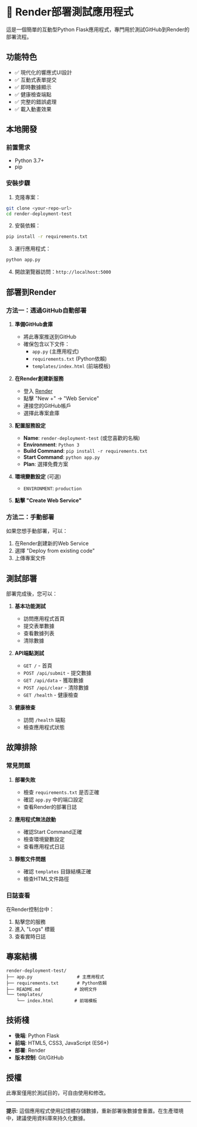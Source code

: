 # 🚀 Render部署測試應用程式

這是一個簡單的互動型Python Flask應用程式，專門用於測試GitHub到Render的部署流程。

## 功能特色

- ✅ 現代化的響應式UI設計
- ✅ 互動式表單提交
- ✅ 即時數據顯示
- ✅ 健康檢查端點
- ✅ 完整的錯誤處理
- ✅ 載入動畫效果

## 本地開發

### 前置需求

- Python 3.7+
- pip

### 安裝步驟

1. 克隆專案：
```bash
git clone <your-repo-url>
cd render-deployment-test
```

2. 安裝依賴：
```bash
pip install -r requirements.txt
```

3. 運行應用程式：
```bash
python app.py
```

4. 開啟瀏覽器訪問：`http://localhost:5000`

## 部署到Render

### 方法一：透過GitHub自動部署

1. **準備GitHub倉庫**
   - 將此專案推送到GitHub
   - 確保包含以下文件：
     - `app.py` (主應用程式)
     - `requirements.txt` (Python依賴)
     - `templates/index.html` (前端模板)

2. **在Render創建新服務**
   - 登入 [Render](https://render.com)
   - 點擊 "New +" → "Web Service"
   - 連接您的GitHub帳戶
   - 選擇此專案倉庫

3. **配置服務設定**
   - **Name**: `render-deployment-test` (或您喜歡的名稱)
   - **Environment**: `Python 3`
   - **Build Command**: `pip install -r requirements.txt`
   - **Start Command**: `python app.py`
   - **Plan**: 選擇免費方案

4. **環境變數設定** (可選)
   - `ENVIRONMENT`: `production`

5. **點擊 "Create Web Service"**

### 方法二：手動部署

如果您想手動部署，可以：

1. 在Render創建新的Web Service
2. 選擇 "Deploy from existing code"
3. 上傳專案文件

## 測試部署

部署完成後，您可以：

1. **基本功能測試**
   - 訪問應用程式首頁
   - 提交表單數據
   - 查看數據列表
   - 清除數據

2. **API端點測試**
   - `GET /` - 首頁
   - `POST /api/submit` - 提交數據
   - `GET /api/data` - 獲取數據
   - `POST /api/clear` - 清除數據
   - `GET /health` - 健康檢查

3. **健康檢查**
   - 訪問 `/health` 端點
   - 檢查應用程式狀態

## 故障排除

### 常見問題

1. **部署失敗**
   - 檢查 `requirements.txt` 是否正確
   - 確認 `app.py` 中的端口設定
   - 查看Render的部署日誌

2. **應用程式無法啟動**
   - 確認Start Command正確
   - 檢查環境變數設定
   - 查看應用程式日誌

3. **靜態文件問題**
   - 確認 `templates` 目錄結構正確
   - 檢查HTML文件路徑

### 日誌查看

在Render控制台中：
1. 點擊您的服務
2. 進入 "Logs" 標籤
3. 查看實時日誌

## 專案結構

```
render-deployment-test/
├── app.py                 # 主應用程式
├── requirements.txt       # Python依賴
├── README.md             # 說明文件
└── templates/
    └── index.html        # 前端模板
```

## 技術棧

- **後端**: Python Flask
- **前端**: HTML5, CSS3, JavaScript (ES6+)
- **部署**: Render
- **版本控制**: Git/GitHub

## 授權

此專案僅用於測試目的，可自由使用和修改。

---

**提示**: 這個應用程式使用記憶體存儲數據，重新部署後數據會重置。在生產環境中，建議使用資料庫來持久化數據。
